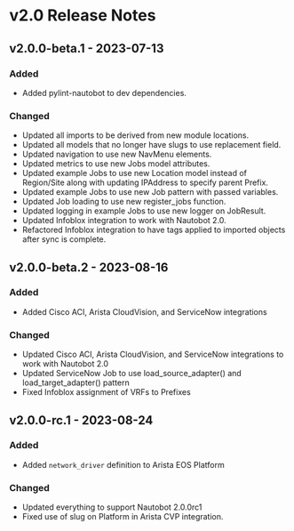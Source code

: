 
# v2.0 Release Notes

## v2.0.0-beta.1 - 2023-07-13

### Added

- Added pylint-nautobot to dev dependencies.

### Changed

- Updated all imports to be derived from new module locations.
- Updated all models that no longer have slugs to use replacement field.
- Updated navigation to use new NavMenu elements.
- Updated metrics to use new Jobs model attributes.
- Updated example Jobs to use new Location model instead of Region/Site along with updating IPAddress to specify parent Prefix.
- Updated example Jobs to use new Job pattern with passed variables.
- Updated Job loading to use new register_jobs function.
- Updated logging in example Jobs to use new logger on JobResult.
- Updated Infoblox integration to work with Nautobot 2.0.
- Refactored Infoblox integration to have tags applied to imported objects after sync is complete.


## v2.0.0-beta.2 - 2023-08-16

### Added

- Added Cisco ACI, Arista CloudVision, and ServiceNow integrations

### Changed

- Updated Cisco ACI, Arista CloudVision, and ServiceNow integrations to work with Nautobot 2.0
- Updated ServiceNow Job to use load_source_adapter() and load_target_adapter() pattern
- Fixed Infoblox assignment of VRFs to Prefixes

## v2.0.0-rc.1 - 2023-08-24

### Added

- Added `network_driver` definition to Arista EOS Platform

### Changed

- Updated everything to support Nautobot 2.0.0rc1
- Fixed use of slug on Platform in Arista CVP integration.
